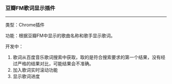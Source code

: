 ### 豆瓣FM歌词显示插件
---
类型：Chrome插件

功能：根据豆瓣FM中显示的歌曲名称和歌手显示歌词。

开发中：

1. 歌词从百度音乐歌词搜索中获取，取的是符合搜索要求的第一个结果，没有经过严格的结果对比，可能结果会不准确。
2. 加入歌词实时滚动功能
3. 显示歌词进度

